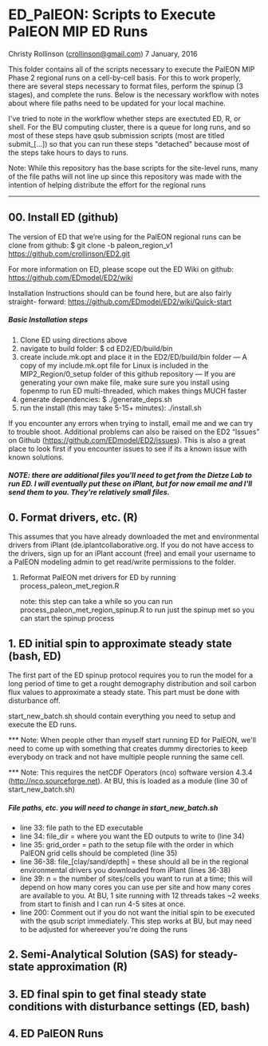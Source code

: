 # ED_PalEON: Scripts to Execute PalEON MIP ED Runs
Christy Rollinson (crollinson@gmail.com)
7 January, 2016


This folder contains all of the scripts necessary to execute the PalEON MIP Phase 2 
regional runs on a cell-by-cell basis.  For this to work properly, there are several 
steps necessary to format files, perform the spinup (3 stages), and complete the runs.
Below is the necessary workflow with notes about where file paths need to be updated 
for your local machine.

I've tried to note in the workflow whether steps are exectuted ED, R, or shell.  For
the BU computing cluster, there is a queue for long runs, and so most of these steps 
have qsub submission scripts (most are titled submit_[...]) so that you can run these
steps "detached" because most of the steps take hours to days to runs.  

Note: While this repository has the base scripts for the site-level runs, many of the 
      file paths will not line up since this repository was made with the intention of
      helping distribute the effort for the regional runs

--------------------------

##  00. Install ED (github)

The version of ED that we’re using for the PalEON regional runs can be clone from 
github: 
$ git clone -b paleon_region_v1 https://github.com/crollinson/ED2.git

For more information on ED, please scope out the ED Wiki on github:
https://github.com/EDmodel/ED2/wiki

Installation Instructions should can be found here, but are also fairly straight-
forward: https://github.com/EDmodel/ED2/wiki/Quick-start

##### Basic Installation steps
1. Clone ED using directions above
2. navigate to build folder: $ cd ED2/ED/build/bin
3. create include.mk.opt and place it in the ED2/ED/build/bin folder 
   — A copy of my include.mk.opt file for Linux is included in the 
     MIP2_Region/0_setup folder of this github repository
   — If you are generating your own make file, make sure sure you install using 
     fopenmp to run ED multi-threaded, which makes things MUCH faster
4. generate dependencies: $ ./generate_deps.sh
5. run the install (this may take 5-15+ minutes): ./install.sh

If you encounter any errors when trying to install, email me and we can try to 
trouble shoot.  Additional problems can also be raised on the ED2 “Issues” on 
Github (https://github.com/EDmodel/ED2/issues).  This is also a great place to 
look first if you encounter issues to see if its a known issue with known solutions.

##### NOTE: there are additional files you'll need to get from the Dietze Lab to run ED.  I will eventually put these on iPlant, but for now email me and I'll send them to you.  They're relatively small files.

## 0. Format drivers, etc. (R)

This assumes that you have already downloaded the met and environmental drivers from 
iPlant (de.iplantcollaborative.org.  If you do not have access to the drivers, sign 
up for an iPlant account (free) and email your username to a PalEON modeling admin to
get read/write permissions to the folder.

1. Reformat PalEON met drivers for ED by running process_paleon_met_region.R

      note: this step can take a while so you can run process_paleon_met_region_spinup.R 
            to run just the spinup met so you can start the spinup process


## 1. ED initial spin to approximate steady state (bash, ED) 

The first part of the ED spinup protocol requires you to run the model for a long period
of time to get a rought demography distribution and soil carbon flux values to approximate
a steady state.  This part must be done with disturbance off.

start_new_batch.sh should contain everything you need to setup and execute the ED runs. 

*** Note: When people other than myself start running ED for PalEON, we'll need to come up with something that creates dummy directories to keep everybody on track and not have multiple people running the same cell.

*** Note: This requires the netCDF Operators (nco) software version 4.3.4 (http://nco.sourceforge.net). At BU, this is loaded as a module (line 30 of start_new_batch.sh)

##### File paths, etc. you will need to change in start_new_batch.sh
- line 33: file path to the ED executable
- line 34: file_dir   = where you want the ED outputs to write to (line 34)
- line 35: grid_order = path to the setup file with the order in which PalEON grid cells should be completed (line 35)
- line 36-38: file_[clay/sand/depth] = these should all be in the regional environmental drivers you downloaded from iPlant (lines 36-38)
- line 39: n = the number of sites/cells you want to run at a time; this will depend on how many cores you can use per site and how many cores are available to you.  At BU, 1 site running with 12 threads takes ~2 weeks from start to finish and I can run 4-5 sites at once.
- line 200: Comment out if you do not want the initial spin to be executed with the qsub script immediately. This step works at BU, but may need to be adjusted for whereever you're doing the runs



## 2. Semi-Analytical Solution (SAS) for steady-state approximation (R)



## 3. ED final spin to get final steady state conditions with disturbance settings (ED, bash)


## 4. ED PalEON Runs
